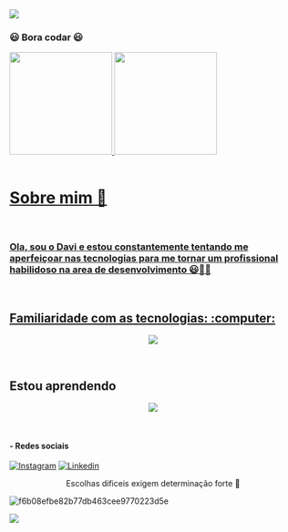 <img width src="https://capsule-render.vercel.app/api?type=waving&height=100&color=red&&section=header&reversal=false&fontAlign=48&descAlign=60&fontColor=green">


### 😃 Bora codar 😃

<div>
<a href="https://github.com/seu-usuário-aqui">
<img height="180em" src="https://github-readme-stats.vercel.app/api/top-langs/?username=DaviFelixMatias010&layout=compact&langs_count=7&theme=github_dark"/>
<img height="180em" src="https://github-readme-stats.vercel.app/api?username=DaviFelixMatias010&show_icons=true&theme=github_dark&include_all_commits=true&count_private=true"/>
</div>
  <br>
<h1> Sobre mim 🤔</h1>
  <br>
<h3 text-align="center">Ola, sou o Davi e estou constantemente tentando me aperfeiçoar nas tecnologias para me tornar um profissional habilidoso na area de desenvolvimento 😃👨‍💻</h3>

<br> 
<h2>Familiaridade com as tecnologias: :computer:</h2>
<p align="center">
  <a href="https://skillicons.dev">
    <img src="https://skillicons.dev/icons?i=docker,mysql,vscode" />
  </a>
</p>

<br>
<h2>Estou aprendendo</h2>
<p align="center"> 
  <a href="https://skillicons.dev">
    <img src="https://skillicons.dev/icons?i=html,css,javascript,nodejs,express" />
  </a>
</p>
<br>

#### - Redes sociais
[![Instagram](https://img.shields.io/badge/Instagram-E4405F?style=for-the-badge&logo=instagram&logoColor=black)](https://www.instagram.com/davi_felix00/) 
[![Linkedin](https://img.shields.io/badge/LinkedIn-0077B5?style=for-the-badge&logo=linkedin&logoColor=black)](https://www.linkedin.com/in/davi-felix-b5b3a3204/)

<p align="center">Escolhas dificeis exigem determinação forte 👿 </p>

![f6b08efbe82b77db463cee9770223d5e](https://github.com/DaviFelixMatias010/DaviFelixMatias010/assets/122411378/8b6a1026-0b26-4020-98fc-5228316ce5e5) 

<img width src="https://capsule-render.vercel.app/api?type=waving&height=100&color=red&&section=footer&reversal=false&fontAlign=48&descAlign=60&fontColor=">
